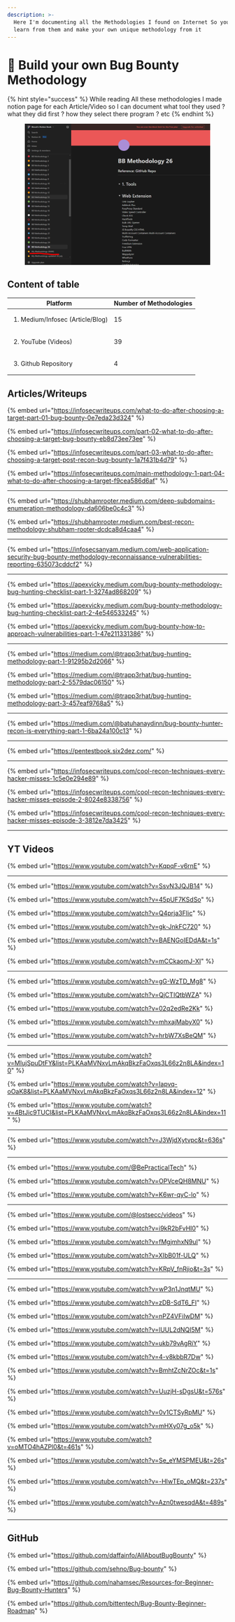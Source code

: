 ```yaml
---
description: >-
  Here I'm documenting all the Methodologies I found on Internet So you can
  learn from them and make your own unique methodology from it
---
```


# 🔮 Build your own Bug Bounty Methodology

{% hint style="success" %}
While reading All these methodologies I made notion page for each Article/Video so I can document what tool they used ? what they did first ? how they select there program ? etc
{% endhint %}

<figure><img src="../.gitbook/assets/image.png" alt=""><figcaption></figcaption></figure>

## Content of table

| Platform                                        | Number of Methodologies |
| ----------------------------------------------- | ----------------------- |
| <ol><li>Medium/Infosec (Article/Blog)</li></ol> | 15                      |
| <ol start="2"><li>YouTube (Videos)</li></ol>    | 39                      |
| <ol start="3"><li>Github Repository</li></ol>   | 4                       |

## Articles/Writeups

{% embed url="https://infosecwriteups.com/what-to-do-after-choosing-a-target-part-01-bug-bounty-0e7eda23d324" %}

{% embed url="https://infosecwriteups.com/part-02-what-to-do-after-choosing-a-target-bug-bounty-eb8d73ee73ee" %}

{% embed url="https://infosecwriteups.com/part-03-what-to-do-after-choosing-a-target-post-recon-bug-bounty-1a7f431b4d79" %}

{% embed url="https://infosecwriteups.com/main-methodology-1-part-04-what-to-do-after-choosing-a-target-f9cea586d6af" %}

***

{% embed url="https://shubhamrooter.medium.com/deep-subdomains-enumeration-methodology-da606be0c4c3" %}

{% embed url="https://shubhamrooter.medium.com/best-recon-methodology-shubham-rooter-dcdca8d4caa4" %}

***

{% embed url="https://infosecsanyam.medium.com/web-application-security-bug-bounty-methodology-reconnaissance-vulnerabilities-reporting-635073cddcf2" %}

***

{% embed url="https://apexvicky.medium.com/bug-bounty-methodology-bug-hunting-checklist-part-1-3274ad868209" %}

{% embed url="https://apexvicky.medium.com/bug-bounty-methodology-bug-hunting-checklist-part-2-4e546533245" %}

{% embed url="https://apexvicky.medium.com/bug-bounty-how-to-approach-vulnerabilities-part-1-47e211331386" %}

***

{% embed url="https://medium.com/@trapp3rhat/bug-hunting-methodology-part-1-91295b2d2066" %}

{% embed url="https://medium.com/@trapp3rhat/bug-hunting-methodology-part-2-5579dac06150" %}

{% embed url="https://medium.com/@trapp3rhat/bug-hunting-methodology-part-3-457eaf9768a5" %}

***

{% embed url="https://medium.com/@batuhanaydinn/bug-bounty-hunter-recon-is-everything-part-1-6ba24a100c13" %}

***

{% embed url="https://pentestbook.six2dez.com/" %}

***

{% embed url="https://infosecwriteups.com/cool-recon-techniques-every-hacker-misses-1c5e0e294e89" %}

{% embed url="https://infosecwriteups.com/cool-recon-techniques-every-hacker-misses-episode-2-8024e8338756" %}

{% embed url="https://infosecwriteups.com/cool-recon-techniques-every-hacker-misses-episode-3-3812e7da3425" %}

***

## YT Videos

{% embed url="https://www.youtube.com/watch?v=KqpqF-v6rnE" %}

***

{% embed url="https://www.youtube.com/watch?v=SsvN3JQJB14" %}

{% embed url="https://www.youtube.com/watch?v=45pUF7KSdSo" %}

{% embed url="https://www.youtube.com/watch?v=Q4prja3FIic" %}

{% embed url="https://www.youtube.com/watch?v=gk-JnkFC720" %}

{% embed url="https://www.youtube.com/watch?v=BAENGoIEDdA&t=1s" %}

{% embed url="https://www.youtube.com/watch?v=mCCkaomJ-XI" %}

***

{% embed url="https://www.youtube.com/watch?v=gG-WzTD_Mg8" %}

{% embed url="https://www.youtube.com/watch?v=QjCTIQtbWZA" %}

{% embed url="https://www.youtube.com/watch?v=02q2edRe2Kk" %}

{% embed url="https://www.youtube.com/watch?v=mhxajMabyX0" %}

{% embed url="https://www.youtube.com/watch?v=hrbW7XsBeQM" %}

***

{% embed url="https://www.youtube.com/watch?v=MIujSpuDtFY&list=PLKAaMVNxvLmAkqBkzFaOxqs3L66z2n8LA&index=10" %}

{% embed url="https://www.youtube.com/watch?v=Iapvq-oOaK8&list=PLKAaMVNxvLmAkqBkzFaOxqs3L66z2n8LA&index=12" %}

{% embed url="https://www.youtube.com/watch?v=4BtJic9TUCI&list=PLKAaMVNxvLmAkqBkzFaOxqs3L66z2n8LA&index=11" %}

***

{% embed url="https://www.youtube.com/watch?v=J3WjdXytvpc&t=636s" %}

***

{% embed url="https://www.youtube.com/@BePracticalTech" %}

{% embed url="https://www.youtube.com/watch?v=OPVceQH8MNU" %}

{% embed url="https://www.youtube.com/watch?v=K6wr-qyC-lo" %}

***

{% embed url="https://www.youtube.com/@lostsecc/videos" %}

{% embed url="https://www.youtube.com/watch?v=i9kR2bFvHI0" %}

{% embed url="https://www.youtube.com/watch?v=fMgjmhxN9uI" %}

{% embed url="https://www.youtube.com/watch?v=XIbB01f-ULQ" %}

{% embed url="https://www.youtube.com/watch?v=KRpV_fnRjio&t=3s" %}

***

{% embed url="https://www.youtube.com/watch?v=wP3n1JnqtMU" %}

{% embed url="https://www.youtube.com/watch?v=zDB-SdT6_FI" %}

{% embed url="https://www.youtube.com/watch?v=nPZ4VFiIwDM" %}

{% embed url="https://www.youtube.com/watch?v=lUUL2dNQI5M" %}

{% embed url="https://www.youtube.com/watch?v=ukb79vAgRiY" %}

{% embed url="https://www.youtube.com/watch?v=4-v8kbbR7Dw" %}

{% embed url="https://www.youtube.com/watch?v=BmhtZcNrZOc&t=1s" %}

{% embed url="https://www.youtube.com/watch?v=UuzjH-sDgsU&t=576s" %}

{% embed url="https://www.youtube.com/watch?v=0v1CTSyRpMU" %}

{% embed url="https://www.youtube.com/watch?v=mHXy07g_o5k" %}

{% embed url="https://www.youtube.com/watch?v=oMTO4hAZPl0&t=461s" %}

{% embed url="https://www.youtube.com/watch?v=Se_eYMSPMEU&t=26s" %}

{% embed url="https://www.youtube.com/watch?v=-HIwTEp_oMQ&t=237s" %}

{% embed url="https://www.youtube.com/watch?v=Azn0twesqdA&t=489s" %}

***

## GitHub

{% embed url="https://github.com/daffainfo/AllAboutBugBounty" %}

{% embed url="https://github.com/sehno/Bug-bounty" %}

{% embed url="https://github.com/nahamsec/Resources-for-Beginner-Bug-Bounty-Hunters" %}

{% embed url="https://github.com/bittentech/Bug-Bounty-Beginner-Roadmap" %}
